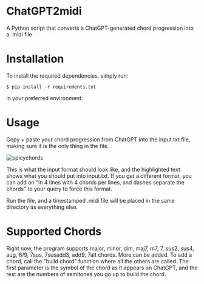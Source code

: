 # ChatGPT2midi  
A Python script that converts a ChatGPT-generated chord progression into a .midi file

# Installation
To install the required dependencies, simply run:

    $ pip install -r requirements.txt  

in your preferred environment.

# Usage
Copy + paste your chord progression from ChatGPT into the input.txt file, making sure it is the only thing in the file.

![spicychords](https://user-images.githubusercontent.com/99555305/206938153-0839d3cf-73a4-44b3-a4fc-fc66cfb95140.png)

This is what the input format should look like, and the highlighted text shows what you should put into input.txt. If you get a different format, you can add on "in 4 lines with 4 chords per lines, and dashes separate the chords" to your query to force this format.

Run the file, and a timestamped .midi file will be placed in the same directory as everything else.

# Supported Chords
Right now, the program supports major, minor, dim, maj7, m7, 7, sus2, sus4, aug, 6/9, 7sus, 7susadd3, add9, 7alt chords. More can be added. To add a chord, call the "build chord" function where all the others are called. The first parameter is the symbol of the chord as it appears on ChatGPT, and the rest are the numbers of semitones you go up to build the chord.


